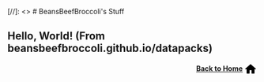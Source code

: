 [//]: <> # BeansBeefBroccoli's Stuff

## Hello, World! (From beansbeefbroccoli.github.io/datapacks)

<p align="right"><a href="/"><b>Back to Home</b></a> <img src="Images/home.png" alt="Home" width="24" height="24" style="vertical-align:middle"></p>
